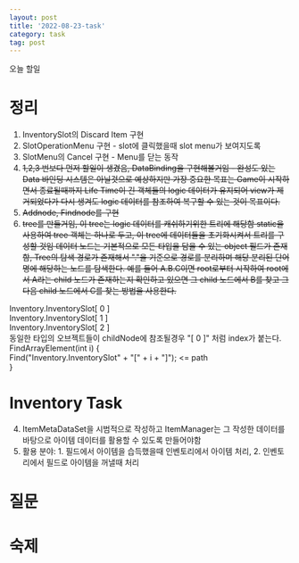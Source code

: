 ```yaml
---
layout: post
title: '2022-08-23-task'
category: task
tag: post
---
```


오늘 할일
# 정리
1. InventorySlot의 Discard Item 구현
2. SlotOperationMenu 구현 - slot에 클릭했을때 slot menu가 보여지도록
3. SlotMenu의 Cancel 구현 - Menu를 닫는 동작
4. ~~1,2,3 번보다 먼저 할일이 생겼음, DataBinding을 구현해볼거임 - 완성도 있는 Data 바인딩 시스템은 아닐것으로 예상하지만 가장 중요한 목표는 Game이 시작하면서 종료될때까지 Life Time이 긴 객체들의 logic 데이터가 유지되어 view가 제거되었다가 다시 생겨도 logic 데이터를 참조하여 복구할 수 있는 것이 목표이다.~~
5. ~~Addnode, Findnode를 구현~~
6. ~~tree를 만들거임, 이 tree는 logic 데이터를 캐쉬하기위한 트리에 해당함
static을 사용하여 tree 객체는 하나로 두고, 이 tree에 데이터들을 초기화시켜서 트리를 구성할 것임
데이터 노드는 기본적으로 모든 타입을 담을 수 있는 object 필드가 존재함,
Tree의 탐색 경로가 존재해서 "."을 기준으로 경로를 분리하며 해당 분리된 단어명에 해당하는 노드를 탐색한다.
예를 들어 A.B.C이면 root로부터 시작하여 root에서 A라는 child 노드가 존재하는지 확인하고 있으면 그 child 노드에서 B를 찾고 그 다음 child 노드에서 C를 찾는 방법을 사용한다.~~

Inventory.InventorySlot[ 0 ]  
Inventory.InventorySlot[ 1 ]   
Inventory.InventorySlot[ 2 ]   
동일한 타입의 오브젝트들이 childNode에 참조될경우 "[ 0 ]" 처럼 index가 붙는다.
FindArrayElement(int i)
{  
Find("Inventory.InventorySlot" + "[" + i + "]"); <= path  
}




# Inventory Task
4. ItemMetaDataSet을 시범적으로 작성하고 ItemManager는 그 작성한 데이터를 바탕으로 아이템 데이터를 활용할 수 있도록 만들어야함
5. 활용 분야: 1. 필드에서 아이템을 습득했을때 인벤토리에서 아이템 처리, 2. 인벤토리에서 필드로 아이템을 꺼낼때 처리


# 질문


# 숙제
